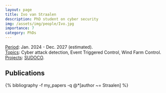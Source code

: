 ```yaml
---
layout: page
title: Ivo van Straalen
description: PhD student on cyber security
img: /assets/img/people/Ivo.jpg
importance: 7
category: PhDs
---
```


<!-- NOTE: make the profile picture appear here as in my about page (copy the code for floating image) -->

<div class="row justify-content-sm-center">
    <div class="col-sm-8 mt-3 mt-md-0">
        <u>Period</u>: Jan. 2024 - Dec. 2027 (estimated).
        <br>
        <u>Topics</u>: Cyber attack detection, Event Triggered Control, Wind Farm Control.
        <br>
        <u>Projects</u>: <a href=" {{ "projects/funded_projects/7_SUDOCO" | relative_url }}">SUDOCO</a>.
    </div>
    <div class="col-sm-4 mt-3 mt-md-0">
        <img class="img-fluid rounded z-depth-1" src="{{ '/assets/img/people/Ivo.jpg' | relative_url }}" alt="" title="example image"/>
    </div>
</div>


<!-- NOTE: add projects to everybody, with links to their page -->

## Publications

<div class="publications">
    {% bibliography -f my_papers -q @*[author ~= Straalen] %}
</div>

<!-- Find out how to search for complete author name, not just surname -->